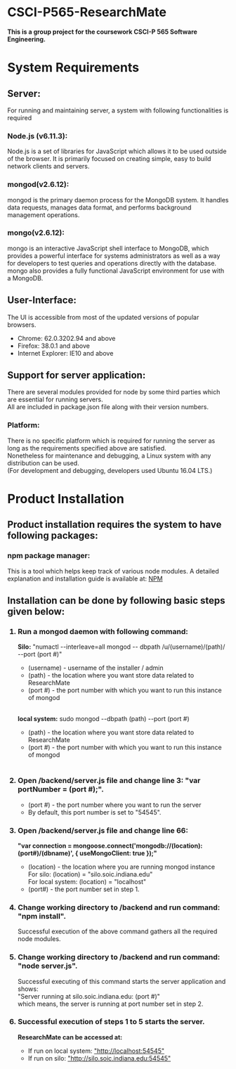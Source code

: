 <h1>CSCI-P565-ResearchMate</h1>
<strong>This is a group project for the coursework CSCI-P 565 Software Engineering.</strong>

<h1>System Requirements</h1> 

<h2>Server:</h2>
For running and maintaining server, a system with following functionalities is required
<h3>Node.js (v6.11.3):</h3>
Node.js is a set of libraries for JavaScript which allows it to be used outside of the browser. It is primarily focused on creating simple, easy to build network clients and servers.
<h3>mongod(v2.6.12):</h3>
mongod is the primary daemon process for the MongoDB system. It handles data requests, manages data format, and performs background management operations.
<h3>mongo(v2.6.12):</h3>
mongo is an interactive JavaScript shell interface to MongoDB, which provides a powerful interface for systems administrators as well as a way for developers to test queries and operations directly with the database. mongo also provides a fully functional JavaScript environment for use with a MongoDB.

<h2>User-Interface:</h2>
The UI is accessible from most of the updated versions of popular browsers.
<ul>
	<li>Chrome: 62.0.3202.94 and above</li>
	<li>Firefox: 38.0.1 and above</li>
	<li>Internet Explorer: IE10 and above</li>
</ul>

<h2>Support for server application:</h2>
There are several modules provided for node by some third parties which are essential for running servers.<br>
All are included in package.json file along with their version numbers.
<h3>Platform:</h3>
There is no specific platform which is required for running the server as long as the requirements specified above are satisfied.<br> 
Nonetheless for maintenance and debugging, a Linux system with any distribution can be used.<br>
(For development and debugging, developers used Ubuntu 16.04 LTS.)
 
 
<h1>Product Installation</h1> 
 
<h2>Product installation requires the system to have following packages:</h2>
<h3>npm package manager:</h3>
This is a tool which helps keep track of various node modules. A detailed explanation and installation guide is available at: <a href="https://github.com/npm/npm" >NPM</a>
 
<h2>Installation can be done by following basic steps given below:</h2>

<ol>

<h3><li>Run a mongod daemon with following command:</li></h3>

<b>Silo:</b> "numactl --interleave=all mongod -- dbpath /u/(username)/(path)/ --port (port #)"<br>
<ul>
    <li>(username) - username of the installer / admin</li>
    <li>(path) - the location where you want store data related to ResearchMate</li>
    <li>(port #) - the port number with which you want to run this instance of mongod</li>
</ul>        <br>

<b>local system:</b> sudo mongod --dbpath (path) --port (port #)<br>
<ul>
    <li>(path) - the location where you want store data related to ResearchMate</li>
    <li>(port #) - the port number with which you want to run this instance of mongod</li>
</ul>			<br>

<h3><li>Open /backend/server.js file and change line 3: "var portNumber = (port #);".</li></h3>
<ul>
    <li>(port #) - the port number where you want to run the server</li>
    <li>By default, this port number is set to "54545".</li>
</ul>


<h3><li>Open /backend/server.js file and change line 66:</h3> 
<strong>"var connection = mongoose.connect('mongodb://(location):(port#)/(dbname)', { useMongoClient: true });"</li></strong><br>
<ul>
       <li>(location) - the location where you are running mongod instance</li>
           For silo: (location) = "silo.soic.indiana.edu" <br>
           For local system: (location) = "localhost" <br>
       <li>(port#) - the port number set in step 1.</li>
</ul>

<h3><li>Change working directory to /backend and run command: "npm install".</li></h3>
    Successful execution of the above command gathers all the required node modules.


<h3><li>Change working directory to /backend and run command: "node server.js".</li></h3>
    Successful executing of this command starts the server application and shows:<br>
        "Server running at silo.soic.indiana.edu: (port #)" <br>
            which means, the server is running at port number set in step 2.<br>


<h3><li>Successful execution of steps 1 to 5 starts the server.</li></h3> 
<strong>ResearchMate can be accessed at:</strong>
<ul>
    <li>If run on local system: <a href="http://localhost:54545" >"http://localhost:54545"</a></li>
    <li>If run on silo: <a href="http://silo.soic.indiana.edu:54545">"http://silo.soic.indiana.edu:54545"</a></li>
</ul>
</ol>

